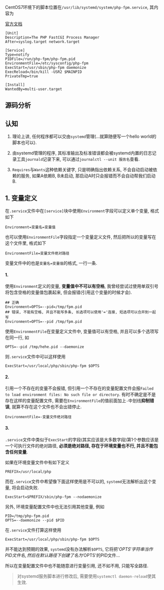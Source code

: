 CentOS7环境下的脚本位置在`/usr/lib/systemd/system/php-fpm.service`, 其内容为

[官方文档](https://www.freedesktop.org/software/systemd/man/systemd.service.html)

```
[Unit]
Description=The PHP FastCGI Process Manager
After=syslog.target network.target                                     

[Service]
Type=notify
PIDFile=/run/php-fpm/php-fpm.pid
EnvironmentFile=/etc/sysconfig/php-fpm
ExecStart=/usr/sbin/php-fpm daemonize
ExecReload=/bin/kill -USR2 $MAINPID
PrivateTmp=true

[Install]
WantedBy=multi-user.target
```

## 源码分析

## 认知

1. 理论上讲, 任何程序都可以交由`systemd`管理(...就算随便写一个hello world的脚本也可以).

2. 由systemd管理的程序, 其标准输出及标准错误都会被systemd内置的日志记录工具`journald`记录下来, 可以通过`journalctl --unit 服务名`查看.

3. `Requires`与`Wants`这种依赖关键字, 只是明确指出依赖关系, 不会自动启动被依赖的服务, 如果A依赖B, B未启动, 那启动A时只会报错而不会自动帮我们启动B.

## 1. 变量定义

在`.service`文件中在`[service]`块中使用`Environment`字段可以定义单个变量, 格式如下

```
Environment=变量名=变量值
```

也可以使用`EnvironmentFile`字段指定一个变量定义文件, 然后把所以的变量写在这个文件里, 格式如下

```
EnvironmentFile=变量文件绝对路径
```

变量文件中的也是`变量名=变量值`的格式, 一行一条.

#### 1.

使用`Environment`定义的变量, **变量值中不可以有空格**, 我曾经尝试过使用单双引号将包含空格的变量值包裹起来, 但会报错(引用这个变量的时候才会).

```
## 正确
Environment=OPTS=--pid=/tmp/fpm.pid
## 错误, 不能有空格, 并且不能写多条, 长选项可以使用'='连接, 短选项可以合并到一起写
Environment=OPTS=--pid /tmp/fpm.pid
```

使用`EnvironmentFile`在变量定义文件中, 变量值可以有空格, 并且可以多个选项写在同一行, 如

```
OPTS=--pid /tmp/hehe.pid --daemonize
```

则`.service`文件中可以这样使用

```
ExecStart=/usr/local/php/sbin/php-fpm $OPTS
```

#### 2.

引用一个不存在的变量不会报错, 但引用一个不存在的变量配置文件会报`Failed to load environment files: No such file or directory`. 有时不确定是不是存在这样的变量配置文件, 需要在`EnvironmentFile`的值前面加上`-`中划线**抑制错误**, 就算不存在这个文件也不会出错停止.

```
EnvironmentFile=-变量文件绝对路径
```

#### 3.

`.service`文件中类似于`ExecStart`的字段(其实应该是大多数字段)第1个参数应该是一个可执行文件的绝对路径, **必须是绝对路径, 存在于环境变量也不行, 并且不能包含任何变量**.

如果在环境变量文件中有如下定义

```
PREFIX=/usr/local/php
```

而在`.service`文件中希望像下面这样使用是不可以的, `systemd`无法解析出这个变量, 将会启动失败.

```
ExecStart=$PREFIX/sbin/php-fpm --nodaemonize
```

另外, 环境变量配置文件中也无法引用其他变量, 例如

```
PID=/tmp/php-fpm.pid
OPTS=--daemonize --pid $PID
```

在`.service`文件打算这样使用

```
ExecStart=/usr/local/php/sbin/php-fpm $OPTS
```

并不能达到预期的效果, `systemd`没有办法解析`$OPTS`, 它将把'$OPTS'字符串当作PID文件名, 然后在默认路径下创建了名为'$OPTS'的PID文件...

所以在变量配置文件中也不能随意进行变量引用, 还不如不用, 只能写全路径.

> 对systemd服务脚本进行修改后, 需要使用`systemctl daemon-reload`使其生效.
